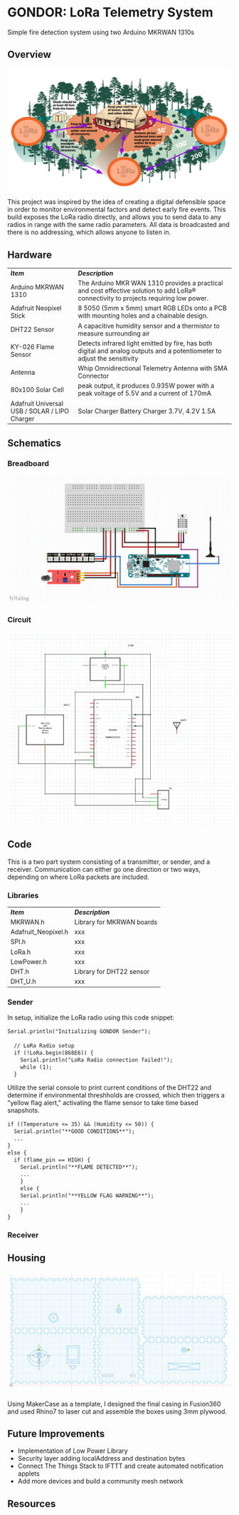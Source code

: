 # GONDOR: LoRa Telemetry System
Simple fire detection system using two Arduino MKRWAN 1310s

## Overview
<p align="center">
  <img src="/assets/images/defensibleSpace.PNG">
</p>

This project was inspired by the idea of creating a digital defensible space in order to monitor environmental factors and detect early fire events. This build exposes the LoRa radio directly, and allows you to send data to any radios in range with the same radio parameters. All data is broadcasted and there is no addressing, which allows anyone to listen in.

## Hardware 

|     |     |  
| --- | --- | 
| _***Item***_ | _***Description***_ | 
| Arduino MKRWAN 1310 | The Arduino MKR WAN 1310 provides a practical and cost effective solution to add LoRa® connectivity to projects requiring low power.  | 
| Adafruit Neopixel Stick |  8 5050 (5mm x 5mm) smart RGB LEDs onto a PCB with mounting holes and a chainable design. | 
| DHT22 Sensor | A capacitive humidity sensor and a thermistor to measure surrounding air |
| KY-026 Flame Sensor |  Detects infrared light emitted by fire, has both digital and analog outputs and a potentiometer to adjust the sensitivity |
| Antenna | Whip Omnidirectional Telemetry Antenna with SMA Connector |
| 80x100 Solar Cell | peak output, it produces 0.935W power with a peak voltage of 5.5V and a current of 170mA |
| Adafruit Universal USB / SOLAR / LIPO Charger | Solar Charger Battery Charger 3.7V, 4.2V 1.5A |

## Schematics
### Breadboard 
<p align="center">
  <img src="/assets/fritzing/Fritzing_LoRaSender.PNG">
</p>

### Circuit 

<p align="center">
  <img src="/assets/fritzing/schematicFritzing.PNG">
</p>

## Code
This is a two part system consisting of a transmitter, or sender, and a receiver. Communication can either go one direction or two ways, depending on where LoRa packets are included. 
### Libraries
|     |     |  
| --- | --- | 
| _***Item***_ | _***Description***_ | 
| MKRWAN.h | Library for MKRWAN boards  | 
| Adafruit_Neopixel.h | xxx | 
| SPI.h | xxx |
| LoRa.h |  xxx |
| LowPower.h | xxx |
| DHT.h | Library for DHT22 sensor |
| DHT_U.h | xxx |

### Sender
In setup, initialize the LoRa radio using this code snippet:
```
Serial.println("Initializing GONDOR Sender");

  // LoRa Radio setup
  if (!LoRa.begin(868E6)) {
    Serial.println("LoRa Radio connection failed!");
    while (1);
  }
  ```
Utilize the serial console to print current conditions of the DHT22 and determine if environmental threshholds are crossed, which then triggers a "yellow flag alert," activating the flame sensor to take time based snapshots.

```
if ((Temperature <= 35) && (Humidity <= 50)) {
  Serial.println("**GOOD CONDITIONS**");
  ...
}
else {
  if (flame_pin == HIGH) {
    Serial.println("**FLAME DETECTED**");
    ...
    }
    else {
    Serial.println("**YELLOW FLAG WARNING**");
    ...
    }
}
```

### Receiver

## Housing
<p align="center">
  <img src="/assets/images/fusion360_boxEnclosure.PNG">
</p>
Using MakerCase as a template, I designed the final casing in Fusion360 and used Rhino7 to laser cut and assemble the boxes using 3mm plywood.


## Future Improvements

- Implementation of Low Power Library 
- Security layer adding localAddress and destination bytes
- Connect The Things Stack to IFTTT and create automated notification applets 
- Add more devices and build a community mesh network

## Resources
